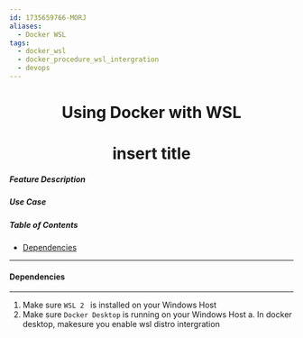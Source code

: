 ```yaml
---
id: 1735659766-MORJ
aliases:
  - Docker WSL
tags:
  - docker_wsl
  - docker_procedure_wsl_intergration
  - devops
---
```


<center>
<h1>Using Docker with WSL</h1>
</center>


<center>
<h1>insert title</h1>
</center>


##### __Feature Description__


##### Use Case


##### Table of Contents
- [Dependencies](####Dependencies)


---
#### Dependencies
---

1) Make sure `WSL 2 ` is installed on your Windows Host
2) Make sure `Docker Desktop` is running on your Windows Host
  a. In docker desktop, makesure you enable wsl distro intergration

